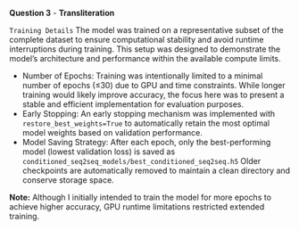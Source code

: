 **Question 3** - **Transliteration**
   
`Training Details`
The model was trained on a representative subset of the complete dataset to ensure computational stability and avoid runtime interruptions during training. This setup was designed to demonstrate the model’s architecture and performance within the available compute limits.
 - Number of Epochs: Training was intentionally limited to a minimal number of epochs (≤30) due to GPU and time constraints. While longer training would likely improve accuracy, the focus here was to present a stable and efficient implementation for evaluation purposes.
 - Early Stopping: An early stopping mechanism was implemented with `restore_best_weights=True` to automatically retain the most optimal model weights based on validation performance.
 - Model Saving Strategy: After each epoch, only the best-performing model (lowest validation loss) is saved as `conditioned_seq2seq_models/best_conditioned_seq2seq.h5` Older checkpoints are automatically removed to maintain a clean directory and conserve storage space.

**Note:** Although I initially intended to train the model for more epochs to achieve higher accuracy, GPU runtime limitations restricted extended training.
